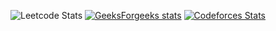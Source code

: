 ![Leetcode Stats](https://leetcard.jacoblin.cool/Vyshnav_KS?ext=heatmap)
[![GeeksForgeeks stats](https://geeks-for-geeks-stats-api.vercel.app/?userName=whyyysh)](https://www.geeksforgeeks.org/user/whyyysh/)
[![Codeforces Stats](https://codeforces-readme-stats.vercel.app/api/card?username=therealvyshnavkarun&theme=dark)](https://codeforces.com/profile/therealvyshnavkarun)

<!--
**vyshnavkarunonYT/vyshnavkarunonYT** is a ✨ _special_ ✨ repository because its `README.md` (this file) appears on your GitHub profile.

Here are some ideas to get you started:

- 🔭 I’m currently working on ...
- 🌱 I’m currently learning ...
- 👯 I’m looking to collaborate on ...
- 🤔 I’m looking for help with ...
- 💬 Ask me about ...
- 📫 How to reach me: ...
- 😄 Pronouns: ...
- ⚡ Fun fact: ...
-->
